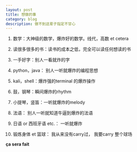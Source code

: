 ```yaml
---
layout: post
title: 想做的事
category: blog
description: 做不到这辈子指定不甘心
---
```


1. 数学：大神级的数学，爆炸好的数学。线代，高数 et cetera

2. 读很多很多的书：读书的成本之低，完全可以读任何想读的书

3. 一手好字：别人一看就炸的字

4. python，java： 别人一听就爆炸的编程思想

5. kali，shell：爆炸强的terminal 的爆炸操作

6. 鼓，钢琴：瞬间爆炸的rhythm

7. 小提琴，竖笛：一听就爆炸的melody

9. 法语： 别人一听就知道牛逼到爆炸的法语

10. 日语 or 西班牙语 etc.： 一听就爆炸

11. 锻炼身体 et 篮球： 我从来没有carry过， 我要carry 整个球场


**ça sera fait**
